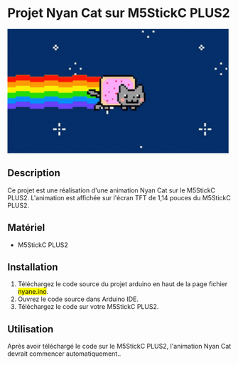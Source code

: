 #  Projet Nyan Cat sur M5StickC PLUS2

<img src="https://github.com/Erwantest123/nyan/blob/main/nyan-cat.gif?raw=true" alt="Description du GIF">

## Description

Ce projet est une réalisation d'une animation Nyan Cat sur le M5StickC PLUS2. L'animation est affichée sur l'écran TFT de 1,14 pouces du M5StickC PLUS2.

## Matériel

- M5StickC PLUS2

## Installation

1. Téléchargez le code source du projet arduino en haut de la page fichier <mark>nyane.ino</mark>.
2. Ouvrez le code source dans Arduino IDE.
3. Téléchargez le code sur votre M5StickC PLUS2.

## Utilisation

Après avoir téléchargé le code sur le M5StickC PLUS2, l'animation Nyan Cat devrait commencer automatiquement..


